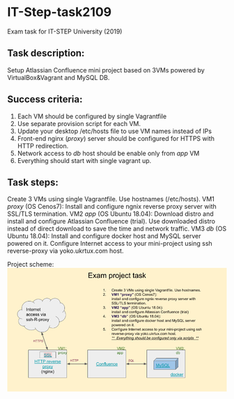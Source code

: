 # IT-Step-task2109
Exam task for IT-STEP University (2019)

## Task description:
Setup Atlassian Confluence mini project based on 3VMs powered by VirtualBox&Vagrant and MySQL DB.

## Success criteria:
1. Each VM should be configured by single Vagrantfile
2. Use separate provision script for each VM.
3. Update your desktop /etc/hosts file to use VM names instead of IPs
4. Front-end nginx (_proxy_) server should be configured for HTTPS with HTTP redirection.
5. Network access to _db_ host should be enable only from _app_ VM 
6. Everything should start with single vagrant up.

## Task steps:
Create 3 VMs using single Vagrantfile. Use hostnames (/etc/hosts).
VM1 _proxy_ (OS Cenos7):
Install and configure ngnix reverse proxy server with SSL/TLS termination.
VM2 _app_ (OS Ubuntu 18.04):
Download distro and install and configure Atlassian Confluence (trial).
Use downloaded distro instead of direct download to save the time and network traffic.
VM3 _db_ (OS Ubuntu 18.04):
Install and configure docker host and MySQL server powered on it.
Configure Internet access to your mini-project using ssh reverse-proxy via yoko.ukrtux.com host.

Project scheme:![Project scheme](DevOps-course-STEP-2019.png)
